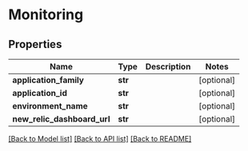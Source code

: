 # Monitoring

## Properties
Name | Type | Description | Notes
------------ | ------------- | ------------- | -------------
**application_family** | **str** |  | [optional] 
**application_id** | **str** |  | [optional] 
**environment_name** | **str** |  | [optional] 
**new_relic_dashboard_url** | **str** |  | [optional] 

[[Back to Model list]](../README.md#documentation-for-models) [[Back to API list]](../README.md#documentation-for-api-endpoints) [[Back to README]](../README.md)


